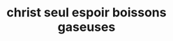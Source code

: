 ---
title: "christ seul espoir boissons gaseuses"
url: /gonaives/christ-seul-espoir-boissons-gaseuses/
shop: bebidas
---